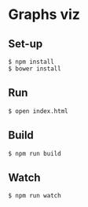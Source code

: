# Graphs viz

## Set-up

```
$ npm install
$ bower install
```

## Run

```
$ open index.html
```

## Build

```
$ npm run build
```

## Watch

```
$ npm run watch
```
